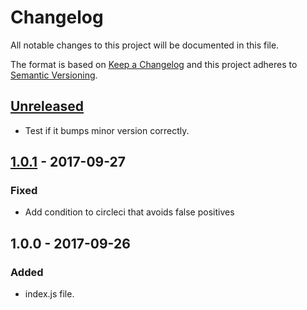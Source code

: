 # Changelog
All notable changes to this project will be documented in this file.

The format is based on [Keep a Changelog](http://keepachangelog.com/en/1.0.0/)
and this project adheres to [Semantic Versioning](http://semver.org/spec/v2.0.0.html).

## [Unreleased]
* Test if it bumps minor version correctly.

## [1.0.1] - 2017-09-27
### Fixed
- Add condition to circleci that avoids false positives

## 1.0.0 - 2017-09-26
### Added
- index.js file.

[Unreleased]: https://github.com/stipsan/semantic-release-sandbox/compare/v1.0.1...HEAD
[1.0.1]: https://github.com/stipsan/semantic-release-sandbox/compare/v1.0.0...v1.0.1
